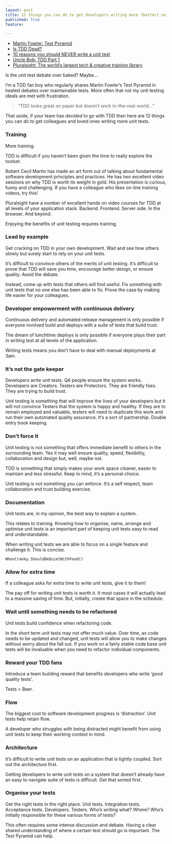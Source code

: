 ```yaml
---
layout: post
title: 12 things you can do to get developers writing more (better) unit tests
published: True
feature: 

---
```


*   [Martin Fowler: Test Pyramid](http://martinfowler.com/bliki/TestPyramid.html)
*   [Is TDD Dead?](http://martinfowler.com/articles/is-tdd-dead/)
*   [10 reasons you should NEVER write a unit test](http://www.javacodegeeks.com/2013/10/10-reasons-why-you-should-not-write-unit-test-cases.html)
*   [Uncle Bob: TDD Part 1](https://cleancoders.com/episode/clean-code-episode-6-p1/show)
*   [Pluralsight: The world’s largest tech & creative training library](http://pluralsight.com/)

Is the unit test debate over baked? Maybe…

I’m a TDD fan boy who regularly shares Martin Fowler’s Test Pyramid in heated debates over maintainable tests. More often that not my unit testing ideals are met with frustration.

> “TDD looks great on paper but doesn’t work in-the-real-world…”

That aside, if your team has _decided_ to go with TDD then here are 12 things you can do to get colleagues and loved ones writing more unit tests.

### Training

More training.

TDD is difficult if you haven’t been given the time to really explore the toolset.

Robert Cecil Martin has made an art form out of talking about fundamental software development principles and practices. He has two excellent video sessions on why TDD is worth its weight in gold. His presentation is curious, funny and challenging. If you have a colleague who likes on-line training videos, try this!

Pluralsight have a number of excellent hands on video courses for TDD at all levels of your application stack. Backend. Frontend. Server side. In the browser. And beyond.

Enjoying the benefits of unit testing requires training.

### Lead by example

Get cracking on TDD in your own development. Wait and see how others slowly but surely start to rely on your unit tests.

It’s difficult to convince others of the merits of unit testing. It’s difficult to prove that TDD will save you time, encourage better design, or ensure quality. Avoid the debate.

Instead, come up with tests that others will find useful. Fix something with unit tests that no one else has been able to fix. Prove the case by making life easier for your colleagues.

### Developer empowerment with continuous delivery

Continuous delivery and automated release management is only possible if everyone involved build and deploys with a suite of tests that build trust.

The dream of lunchtime deploys is only possible if everyone plays their part in writing test at all levels of the application.

Writing tests means you don’t have to deal with manual deployments at 3am.

### It’s not the gate keeper

Developers write unit tests. QA people ensure the system works. Developers are Creators. Testers are Protectors. They are friendly foes. They are trying to build trust.

Unit testing is something that will improve the lives of your developers but it will not convince Testers that the system is happy and healthy. If they are to remain employed and valuable, testers will need to duplicate this work and run their own automated quality assurance. It’s a sort of partnership. Double entry book keeping.

### Don’t force it

Unit testing is not something that offers immediate benefit to others in the surrounding team. Yes it may well ensure quality, speed, flexibility, collaboration and design but, well, maybe not.

TDD is something that simply makes your work space cleaner, easier to maintain and less stressful. Keep in mind, it’s a personal choice.

Unit testing is not something you can enforce. It’s a self respect, team collaboration and trust building exercise.

### Documentation

Unit tests are, in my opinion, the best way to explain a system.

This relates to training. Knowing how to organise, name, arrange and optimise unit tests is an important part of keeping unit tests easy to read and understandable.

When writing unit tests we are able to focus on a single feature and challenge it. This is concise.

    WhenCranky.ShouldBeQuietWithFood()

### Allow for extra time

If a colleague asks for extra time to write unit tests, give it to them!

The pay off for writing unit tests is worth it. It most cases it will actually lead to a massive saving of time. But, initially, create that space in the schedule.

### Wait until something needs to be refactored

Unit tests build confidence when refactoring code.

In the short term unit tests may not offer much value. Over time, as code needs to be updated and changed, unit tests will allow you to make changes without worry about the fall out. If you work on a fairly stable code base unit tests will be invaluable when you need to refactor individual components.

### Reward your TDD fans

Introduce a team building reward that benefits developers who write ‘good quality tests’.

Tests = Beer.

### Flow

The biggest cost to software development progress is ‘distraction’. Unit tests help retain flow.

A developer who struggles with being distracted might benefit from using unit tests to keep their working context in mind.

### Architecture

It’s difficult to write unit tests on an application that is tightly coupled. Sort out the architecture first.

Getting developers to write unit tests on a system that doesn’t already have an easy to navigate suite of tests is difficult. Get that sorted first.

### Organise your tests

Get the right tests in the right place. Unit tests. Integration tests. Acceptance tests. Developers. Testers. Who’s writing what? Where? Who’s initially responsible for these various forms of tests?

This often requires some intense discussion and debate. Having a clear shared understanding of where a certain test should go is important. The Test Pyramid can help.